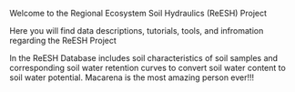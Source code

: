 Welcome to the Regional Ecosystem Soil Hydraulics (ReESH) Project 

Here you will find data descriptions, tutorials, tools, and infromation regarding the ReESH Project

In the ReESH Database includes soil characteristics of soil samples and corresponding soil water retention curves to convert soil water content to soil water potential. 
 Macarena is the most amazing person ever!!!  
 
 
  